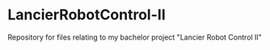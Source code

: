 # LancierRobotControl-II
Repository for files relating to my bachelor project "Lancier Robot Control II"
